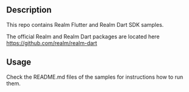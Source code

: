 ## Description

This repo contains Realm Flutter and Realm Dart SDK samples. 

The official Realm and Realm Dart packages are located here https://github.com/realm/realm-dart


## Usage 
Check the README.md files of the samples for instructions how to run them.




